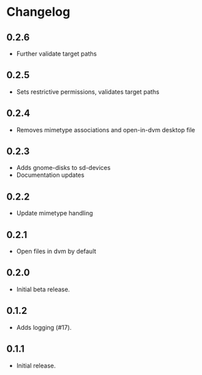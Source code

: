 # Changelog

## 0.2.6
  * Further validate target paths

## 0.2.5
  * Sets restrictive permissions, validates target paths

## 0.2.4
  * Removes mimetype associations and open-in-dvm desktop file

## 0.2.3

  * Adds gnome-disks to sd-devices
  * Documentation updates

## 0.2.2

  * Update mimetype handling

## 0.2.1

  * Open files in dvm by default

## 0.2.0

  * Initial beta release.

## 0.1.2

  * Adds logging (#17).

## 0.1.1

  * Initial release.
